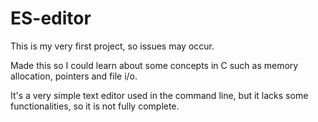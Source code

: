 # ES-editor
This is my very first project, so issues may occur.

Made this so I could learn about some concepts in C such as memory allocation, pointers and file i/o.

It's a very simple text editor used in the command line, but it lacks some functionalities, so it is not fully complete.
